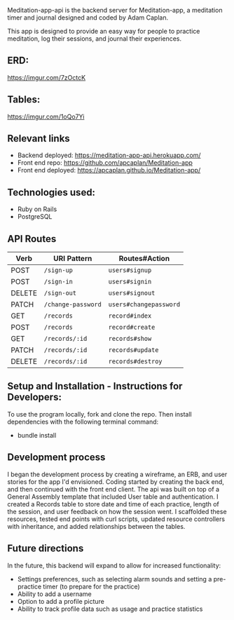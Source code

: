 Meditation-app-api is the backend server for Meditation-app, a meditation timer and journal designed and coded by Adam Caplan.

This app is designed to provide an easy way for people to practice meditation, log their sessions, and journal their experiences.

## ERD:
https://imgur.com/7zOctcK

## Tables:
https://imgur.com/1oQo7Yi

## Relevant links
- Backend deployed: https://meditation-app-api.herokuapp.com/
- Front end repo: https://github.com/apcaplan/Meditation-app
- Front end deployed: https://apcaplan.github.io/Meditation-app/

## Technologies used:
- Ruby on Rails
- PostgreSQL

## API Routes
| Verb   | URI Pattern               | Routes#Action           |
|--------|---------------------------|-------------------------|
| POST   | `/sign-up`                | `users#signup`          |
| POST   | `/sign-in`                | `users#signin`          |
| DELETE | `/sign-out`               | `users#signout`         |
| PATCH  | `/change-password`        | `users#changepassword`  |
| GET    | `/records`                | `record#index`          |
| POST   | `/records`                | `record#create`         |
| GET    | `/records/:id`            | `records#show`          |
| PATCH  | `/records/:id`            | `records#update`        |
| DELETE | `/records/:id`            | `records#destroy`       |


## Setup and Installation - Instructions for Developers:
To use the program locally, fork and clone the repo. Then install dependencies with the following terminal command:
- bundle install

## Development process
I began the development process by creating a wireframe, an ERB, and user stories for the app I'd envisioned. Coding started by creating the back end, and then continued with the front end client. The api was built on top of a General Assembly template that included User table and authentication. I created a Records table to store date and time of each practice, length of the session, and user feedback on how the session went. I scaffolded these resources, tested end points with curl scripts, updated resource controllers with inheritance, and added relationships between the tables.

## Future directions
In the future, this backend will expand to allow for increased functionality:
- Settings preferences, such as selecting alarm sounds and setting a pre-practice timer (to prepare for the practice)
- Ability to add a username
- Option to add a profile picture
- Ability to track profile data such as usage and practice statistics
